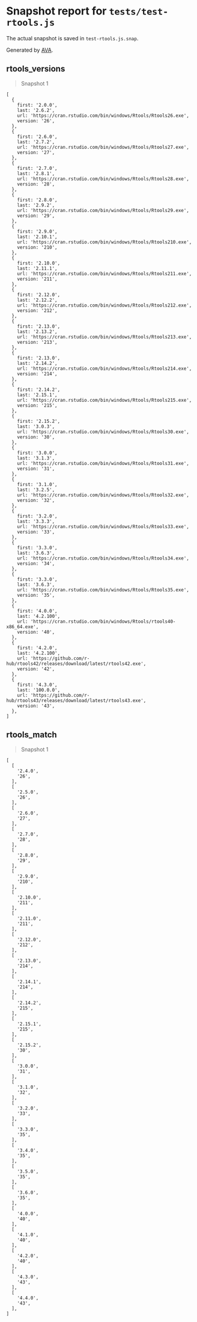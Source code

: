 # Snapshot report for `tests/test-rtools.js`

The actual snapshot is saved in `test-rtools.js.snap`.

Generated by [AVA](https://avajs.dev).

## rtools_versions

> Snapshot 1

    [
      {
        first: '2.0.0',
        last: '2.6.2',
        url: 'https://cran.rstudio.com/bin/windows/Rtools/Rtools26.exe',
        version: '26',
      },
      {
        first: '2.6.0',
        last: '2.7.2',
        url: 'https://cran.rstudio.com/bin/windows/Rtools/Rtools27.exe',
        version: '27',
      },
      {
        first: '2.7.0',
        last: '2.8.1',
        url: 'https://cran.rstudio.com/bin/windows/Rtools/Rtools28.exe',
        version: '28',
      },
      {
        first: '2.8.0',
        last: '2.9.2',
        url: 'https://cran.rstudio.com/bin/windows/Rtools/Rtools29.exe',
        version: '29',
      },
      {
        first: '2.9.0',
        last: '2.10.1',
        url: 'https://cran.rstudio.com/bin/windows/Rtools/Rtools210.exe',
        version: '210',
      },
      {
        first: '2.10.0',
        last: '2.11.1',
        url: 'https://cran.rstudio.com/bin/windows/Rtools/Rtools211.exe',
        version: '211',
      },
      {
        first: '2.12.0',
        last: '2.12.2',
        url: 'https://cran.rstudio.com/bin/windows/Rtools/Rtools212.exe',
        version: '212',
      },
      {
        first: '2.13.0',
        last: '2.13.2',
        url: 'https://cran.rstudio.com/bin/windows/Rtools/Rtools213.exe',
        version: '213',
      },
      {
        first: '2.13.0',
        last: '2.14.2',
        url: 'https://cran.rstudio.com/bin/windows/Rtools/Rtools214.exe',
        version: '214',
      },
      {
        first: '2.14.2',
        last: '2.15.1',
        url: 'https://cran.rstudio.com/bin/windows/Rtools/Rtools215.exe',
        version: '215',
      },
      {
        first: '2.15.2',
        last: '3.0.3',
        url: 'https://cran.rstudio.com/bin/windows/Rtools/Rtools30.exe',
        version: '30',
      },
      {
        first: '3.0.0',
        last: '3.1.3',
        url: 'https://cran.rstudio.com/bin/windows/Rtools/Rtools31.exe',
        version: '31',
      },
      {
        first: '3.1.0',
        last: '3.2.5',
        url: 'https://cran.rstudio.com/bin/windows/Rtools/Rtools32.exe',
        version: '32',
      },
      {
        first: '3.2.0',
        last: '3.3.3',
        url: 'https://cran.rstudio.com/bin/windows/Rtools/Rtools33.exe',
        version: '33',
      },
      {
        first: '3.3.0',
        last: '3.6.3',
        url: 'https://cran.rstudio.com/bin/windows/Rtools/Rtools34.exe',
        version: '34',
      },
      {
        first: '3.3.0',
        last: '3.6.3',
        url: 'https://cran.rstudio.com/bin/windows/Rtools/Rtools35.exe',
        version: '35',
      },
      {
        first: '4.0.0',
        last: '4.2.100',
        url: 'https://cran.rstudio.com/bin/windows/Rtools/rtools40-x86_64.exe',
        version: '40',
      },
      {
        first: '4.2.0',
        last: '4.2.100',
        url: 'https://github.com/r-hub/rtools42/releases/download/latest/rtools42.exe',
        version: '42',
      },
      {
        first: '4.3.0',
        last: '100.0.0',
        url: 'https://github.com/r-hub/rtools43/releases/download/latest/rtools43.exe',
        version: '43',
      },
    ]

## rtools_match

> Snapshot 1

    [
      [
        '2.4.0',
        '26',
      ],
      [
        '2.5.0',
        '26',
      ],
      [
        '2.6.0',
        '27',
      ],
      [
        '2.7.0',
        '28',
      ],
      [
        '2.8.0',
        '29',
      ],
      [
        '2.9.0',
        '210',
      ],
      [
        '2.10.0',
        '211',
      ],
      [
        '2.11.0',
        '211',
      ],
      [
        '2.12.0',
        '212',
      ],
      [
        '2.13.0',
        '214',
      ],
      [
        '2.14.1',
        '214',
      ],
      [
        '2.14.2',
        '215',
      ],
      [
        '2.15.1',
        '215',
      ],
      [
        '2.15.2',
        '30',
      ],
      [
        '3.0.0',
        '31',
      ],
      [
        '3.1.0',
        '32',
      ],
      [
        '3.2.0',
        '33',
      ],
      [
        '3.3.0',
        '35',
      ],
      [
        '3.4.0',
        '35',
      ],
      [
        '3.5.0',
        '35',
      ],
      [
        '3.6.0',
        '35',
      ],
      [
        '4.0.0',
        '40',
      ],
      [
        '4.1.0',
        '40',
      ],
      [
        '4.2.0',
        '40',
      ],
      [
        '4.3.0',
        '43',
      ],
      [
        '4.4.0',
        '43',
      ],
    ]
